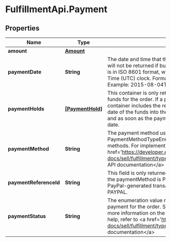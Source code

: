 # FulfillmentApi.Payment

## Properties
Name | Type | Description | Notes
------------ | ------------- | ------------- | -------------
**amount** | [**Amount**](Amount.md) |  | [optional] 
**paymentDate** | **String** | The date and time that the payment was received by the seller. This field will not be returned if buyer has yet to pay for the order. This timestamp is in ISO 8601 format, which uses the 24-hour Universal Coordinated Time (UTC) clock. Format: [YYYY]-[MM]-[DD]T[hh]:[mm]:[ss].[sss]Z Example: 2015-08-04T19:09:02.768Z | [optional] 
**paymentHolds** | [**[PaymentHold]**](PaymentHold.md) | This container is only returned if eBay is temporarily holding the seller&#x27;s funds for the order. If a payment hold has been placed on the order, this container includes the reason for the payment hold, the expected release date of the funds into the seller&#x27;s account, the current state of the hold, and as soon as the payment hold has been released, the actual release date. | [optional] 
**paymentMethod** | **String** | The payment method used to pay for the order. See the PaymentMethodTypeEnum type for more information on the payment methods. For implementation help, refer to &lt;a href&#x3D;&#x27;https://developer.ebay.com/api-docs/sell/fulfillment/types/sel:PaymentMethodTypeEnum&#x27;&gt;eBay API documentation&lt;/a&gt; | [optional] 
**paymentReferenceId** | **String** | This field is only returned if payment has been made by the buyer, and the paymentMethod is PAYPAL or ESCROW. This field contains the PayPal-generated transaction identifier in case of payment made via PAYPAL. | [optional] 
**paymentStatus** | **String** | The enumeration value returned in this field indicates the status of the payment for the order. See the PaymentStatusEnum type definition for more information on the possible payment states. For implementation help, refer to &lt;a href&#x3D;&#x27;https://developer.ebay.com/api-docs/sell/fulfillment/types/sel:PaymentStatusEnum&#x27;&gt;eBay API documentation&lt;/a&gt; | [optional] 
